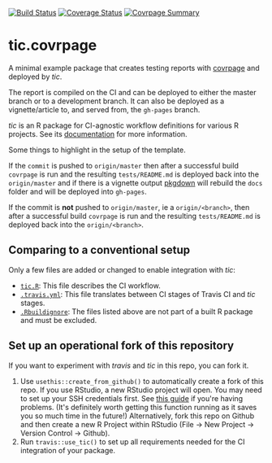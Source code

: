[![Build Status](https://travis-ci.org/ropenscilabs/tic.covrpage.svg?branch=master)](https://travis-ci.org/ropenscilabs/tic.covrpage)
[![Coverage Status](https://img.shields.io/codecov/c/github/ropenscilabs/tic.covrpage/master.svg)](https://codecov.io/github/ropenscilabs/tic.covrpage?branch=master)
[![Covrpage Summary](https://img.shields.io/badge/covrpage-Last_Build_2019_01_18-yellowgreen.svg)](http://tinyurl.com/y9o7vwn3)

# tic.covrpage

A minimal example package that creates testing reports with [covrpage](https://metrumresearchgroup.github.io/covrpage/) and deployed by _tic_.

The report is compiled on the CI and can be deployed to either the master branch or to a development branch. It can also be deployed as a vignette/article to, and served from, the `gh-pages` branch.

_tic_ is an R package for CI-agnostic workflow definitions for various R projects. 
See its [documentation](https://ropenscilabs.github.io/tic/) for more information.

Some things to highlight in the setup of the template. 

If the `commit` is pushed to `origin/master` then after a successful build `covrpage` is run and the resulting `tests/README.md` is deployed back into the `origin/master` and if there is a vignette output [pkgdown](https://www.github.com/r-lib/pkgdown) will rebuild the `docs` folder and will be deployed into `gh-pages`.

If the commit is **not** pushed to `origin/master`, ie a `origin/<branch>`, then after a successful build `covrpage` is run and the resulting `tests/README.md` is deployed back into the `origin/<branch>`.

## Comparing to a conventional setup

Only a few files are added or changed to enable integration with _tic_:

- [`tic.R`](tic.R): This file describes the CI workflow.
- [`.travis.yml`](.travis.yml): This file translates between CI stages of Travis CI and _tic_ stages.
- [`.Rbuildignore`](.Rbuildignore): The files listed above are not part of a built R package and must be excluded.

## Set up an operational fork of this repository

If you want to experiment with _travis_ and _tic_ in this repo, you can fork it.

1. Use `usethis::create_from_github()` to automatically create a fork of this repo.
    If you use RStudio, a new RStudio project will open. 
    You may need to set up your SSH credentials first. See [this guide](http://happygitwithr.com/ssh-keys.html) if you're having problems. 
    (It's definitely worth getting this function running as it saves you so much time in the future!) 
    Alternatively, fork this repo on Github and then create a new R Project within RStudio (File -> New Project -> Version Control -> Github). 
1. Run `travis::use_tic()` to set up all requirements needed for the CI integration of your package.
